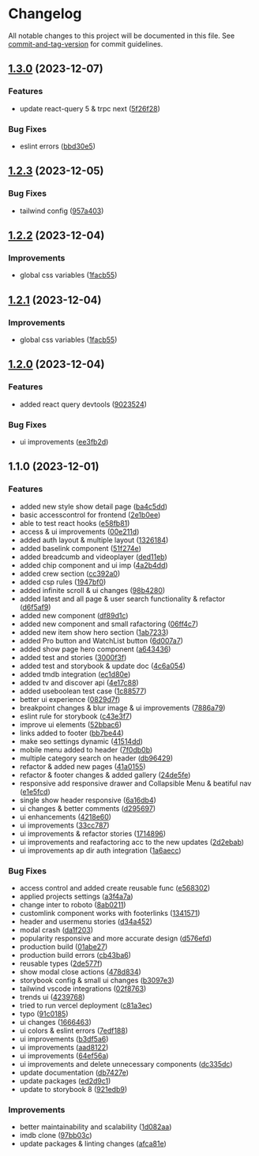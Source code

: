 # Changelog

All notable changes to this project will be documented in this file. See [commit-and-tag-version](https://github.com/absolute-version/commit-and-tag-version) for commit guidelines.

## [1.3.0](https://github.com/enesdir/xmdb/compare/v1.2.3...v1.3.0) (2023-12-07)


### Features

* update react-query 5 & trpc next ([5f26f28](https://github.com/enesdir/xmdb/commit/5f26f2839b07a1035e177aafda2d0bf1eac95582))


### Bug Fixes

* eslint errors ([bbd30e5](https://github.com/enesdir/xmdb/commit/bbd30e53e837ff14408179e4c70656075bd62761))

## [1.2.3](https://github.com/enesdir/xmdb/compare/v1.2.2...v1.2.3) (2023-12-05)


### Bug Fixes

* tailwind config ([957a403](https://github.com/enesdir/xmdb/commit/957a4034a32594066fc63c7c69a8a582a5723458))

## [1.2.2](https://github.com/enesdir/xmdb/compare/v1.2.0...v1.2.2) (2023-12-04)


### Improvements

* global css variables ([1facb55](https://github.com/enesdir/xmdb/commit/1facb5517cddbe00bc740c2debf1d768ee81097f))

## [1.2.1](https://github.com/enesdir/xmdb/compare/v1.2.0...v1.2.1) (2023-12-04)


### Improvements

* global css variables ([1facb55](https://github.com/enesdir/xmdb/commit/1facb5517cddbe00bc740c2debf1d768ee81097f))

## [1.2.0](https://github.com/enesdir/xmdb/compare/v1.1.0...v1.2.0) (2023-12-04)


### Features

* added react query devtools ([9023524](https://github.com/enesdir/xmdb/commit/90235246a0d6201a79cd26bba4fe05f155ab824a))


### Bug Fixes

* ui improvements ([ee3fb2d](https://github.com/enesdir/xmdb/commit/ee3fb2d0ea860801cc6bf645ecd66b35cde843c1))

## 1.1.0 (2023-12-01)


### Features

*  added new style show detail page ([ba4c5dd](https://github.com/enesdir/xmdb/commit/ba4c5dda4f4b5ee707e0052fc848f14129227ab1))
*  basic accesscontrol for frontend ([2e1b0ee](https://github.com/enesdir/xmdb/commit/2e1b0eedb19d674103cce88d2f199a578bd4132b))
* able to test react hooks ([e58fb81](https://github.com/enesdir/xmdb/commit/e58fb81229854ef5f8623190daed8b76585f2003))
* access & ui improvements ([00e211d](https://github.com/enesdir/xmdb/commit/00e211d7e9bd9e584f25d2fcdad25de67c58dc77))
* added auth layout & multiple layout ([1326184](https://github.com/enesdir/xmdb/commit/1326184096f56a6568a911620cd11d550da91c51))
* added baselink component ([51f274e](https://github.com/enesdir/xmdb/commit/51f274e3cf61d4aed84263e38a0fea6a9fd1a7bf))
* added breadcumb and videoplayer ([ded11eb](https://github.com/enesdir/xmdb/commit/ded11ebffd314e168614d0bff63bad919d0187b3))
* added chip component and ui imp ([4a2b4dd](https://github.com/enesdir/xmdb/commit/4a2b4dd8f88685318952f56d4d966119c617aa37))
* added crew section ([cc392a0](https://github.com/enesdir/xmdb/commit/cc392a0760f13a53e744b5ebafdd27be796a8599))
* added csp rules ([1947bf0](https://github.com/enesdir/xmdb/commit/1947bf0a2495071c7ee8d5ccc34e757cc19cd8d8))
* added infinite scroll & ui changes ([98b4280](https://github.com/enesdir/xmdb/commit/98b4280c6bbf342b321db5388f7592acf7c1345e))
* added latest and all page & user search functionality & refactor ([d6f5af9](https://github.com/enesdir/xmdb/commit/d6f5af9d85757fb02fe0b88d1011ea356fa44ebc))
* added new component ([df89d1c](https://github.com/enesdir/xmdb/commit/df89d1ce95acafa49d8cfb5e7df6eb2a2bf39917))
* added new component and small rafactoring ([06ff4c7](https://github.com/enesdir/xmdb/commit/06ff4c71b6dd41a547537e0adc052e3fab3e2ddc))
* added new item show hero section ([1ab7233](https://github.com/enesdir/xmdb/commit/1ab723364cba4aef3b3892b99c5578837b495571))
* added Pro button and WatchList button ([6d007a7](https://github.com/enesdir/xmdb/commit/6d007a77080afbbca1c2393094f118099f822804))
* added show page hero component ([a643436](https://github.com/enesdir/xmdb/commit/a6434362aebce558d114f5fda22018872775eaf0))
* added test and stories ([3000f3f](https://github.com/enesdir/xmdb/commit/3000f3ffa7e83e820f7663e79ac10ca2ddd492df))
* added test and storybook & update doc ([4c6a054](https://github.com/enesdir/xmdb/commit/4c6a054a63bd24be39121381b3d524e1f3e6aa43))
* added tmdb integration ([ec1d80e](https://github.com/enesdir/xmdb/commit/ec1d80e1de8c383d895d5fb628c434745683c720))
* added tv and discover api ([4e17c88](https://github.com/enesdir/xmdb/commit/4e17c8884358534f4ee6f0404c1e51604127f6f2))
* added useboolean test case ([1c88577](https://github.com/enesdir/xmdb/commit/1c8857712a53a975feee8084016d2106a5bf3b07))
* better ui experience ([0829d7f](https://github.com/enesdir/xmdb/commit/0829d7f4910685d7c709b7ef021ab45bfacd5d81))
* breakpoint changes & blur image & ui improvements ([7886a79](https://github.com/enesdir/xmdb/commit/7886a79781788d9509585340416dcc2b89362a52))
* eslint rule for storybook ([c43e3f7](https://github.com/enesdir/xmdb/commit/c43e3f7547faf98b4a088626590d3c8eab730f74))
* improve ui elements ([52bbac6](https://github.com/enesdir/xmdb/commit/52bbac6bf7e0cebc9d37a64df4eb1f6d802d4a58))
* links added to footer ([bb7be44](https://github.com/enesdir/xmdb/commit/bb7be444a524093c9b6e87d3322f439ca0ad3f1a))
* make seo settings dynamic ([41514dd](https://github.com/enesdir/xmdb/commit/41514dd8d83546e0b6c771b8c10ff0d07f54bfa8))
* mobile menu added to header ([7f0db0b](https://github.com/enesdir/xmdb/commit/7f0db0b2658b96e2277990ed1ffa71a15f239c9f))
* multiple category search on header ([db96429](https://github.com/enesdir/xmdb/commit/db96429205e174ad2b255fffa93bd96f1ee268f0))
* refactor & added new pages ([41a0155](https://github.com/enesdir/xmdb/commit/41a0155ab096ec6742814a50477177e6d46ee4f4))
* refactor & footer changes & added gallery ([24de5fe](https://github.com/enesdir/xmdb/commit/24de5feb735c8f03bc7f7b7452d72cfd5fc73384))
* responsive add responsive drawer and Collapsible Menu & beatiful nav ([e1e5fcd](https://github.com/enesdir/xmdb/commit/e1e5fcd7e25ed355510318f5ab41500ed572c173))
* single show header responsive ([6a16db4](https://github.com/enesdir/xmdb/commit/6a16db4c971ed0b1f2119e448fe7101f3ebacf98))
* ui changes & better comments ([d295697](https://github.com/enesdir/xmdb/commit/d295697d732805a51bf1f74cdbd541ff095da3a9))
* ui enhancements ([4218e60](https://github.com/enesdir/xmdb/commit/4218e60600e970986b678a902e8b1dffcfa69ac2))
* ui improvements ([33cc787](https://github.com/enesdir/xmdb/commit/33cc78719524e4e181676cfe7ded5f9a07c24d6e))
* ui improvements & refactor stories ([1714896](https://github.com/enesdir/xmdb/commit/1714896d28b0d7884af1ccc24c041a7e8f8df654))
* ui improvements and reafactoring acc to the new updates ([2d2ebab](https://github.com/enesdir/xmdb/commit/2d2ebab827edb7a638953f496d82c284d467ddcb))
* ui improvements ap dir auth integration ([1a6aecc](https://github.com/enesdir/xmdb/commit/1a6aecc4496d21d3a50d962f697f4cfec33146f5))


### Bug Fixes

* access control and added create reusable func ([e568302](https://github.com/enesdir/xmdb/commit/e5683024d875b7b4edabecc36f3019fd1cee2768))
* applied projects settings ([a3f4a7a](https://github.com/enesdir/xmdb/commit/a3f4a7aec8db5465cc2fe7807665e9cff16b44ee))
* change inter to roboto ([8ab0211](https://github.com/enesdir/xmdb/commit/8ab0211a3483c956d76642a1b2eb2be45d8cf813))
* customlink component works with footerlinks ([1341571](https://github.com/enesdir/xmdb/commit/13415714d6a78dbd927f479a960621e687b72515))
* header and usermenu stories ([d34a452](https://github.com/enesdir/xmdb/commit/d34a4529f498e3b15c4a592e117c259ac1716e03))
* modal crash ([da1f203](https://github.com/enesdir/xmdb/commit/da1f203c747d3211692ee69569bbaac39ab0d1e4))
* popularity responsive and more accurate design ([d576efd](https://github.com/enesdir/xmdb/commit/d576efd4d26aaa8174b8f4eff2b54d67cdc26be5))
* production build ([01abe27](https://github.com/enesdir/xmdb/commit/01abe2763790a5b1d897a018c5421fc148e7a2b8))
* production build errors ([cb43ba6](https://github.com/enesdir/xmdb/commit/cb43ba6f85ed146c95187e4724d20fd3e28a893f))
* reusable types ([2de577f](https://github.com/enesdir/xmdb/commit/2de577f03bef1c0b6f04a579b7594f7bbf0ce823))
* show modal close actions ([478d834](https://github.com/enesdir/xmdb/commit/478d83475b5f87e197a5fe5a889c9c7d8b9e5803))
* storybook config & small ui changes ([b3097e3](https://github.com/enesdir/xmdb/commit/b3097e35bc6b0be55d553844d23abb3df061482e))
* tailwind vscode integrations ([02f8763](https://github.com/enesdir/xmdb/commit/02f8763d0823d0893ee004f7b9126b7cdc6cacb8))
* trends ui ([4239768](https://github.com/enesdir/xmdb/commit/42397688c91b124f512aa9f8300898b1977a0442))
* tried to run vercel deployment ([c81a3ec](https://github.com/enesdir/xmdb/commit/c81a3eca30ab1d05703a672997f5e7e4da037c3c))
* typo ([91c0185](https://github.com/enesdir/xmdb/commit/91c0185279837f3353955363e72de8dd1550b527))
* ui changes ([1666463](https://github.com/enesdir/xmdb/commit/16664636bb5b968e703524ff5a42a280d4b5d955))
* ui colors & eslint errors ([7edf188](https://github.com/enesdir/xmdb/commit/7edf18824cbb7e52f1e39c1ebd29d30dd49dbfa6))
* ui improvements ([b3df5a6](https://github.com/enesdir/xmdb/commit/b3df5a6c9f90559a27625d2bcfcc0c4826ce7f62))
* ui improvements ([aad8122](https://github.com/enesdir/xmdb/commit/aad8122334795623a9ace2e8016b62d3a870146f))
* ui improvements ([64ef56a](https://github.com/enesdir/xmdb/commit/64ef56ae2e265bc213f449c6020876c58c80c83a))
* ui improvements and delete unnecessary components ([dc335dc](https://github.com/enesdir/xmdb/commit/dc335dc5dd26735e2c49b362b558352088c44c1a))
* update documentation ([db7427e](https://github.com/enesdir/xmdb/commit/db7427e550513141f89a0d0aa6a5925437f73e7e))
* update packages ([ed2d9c1](https://github.com/enesdir/xmdb/commit/ed2d9c1441ca6ab6e7939781e2a3981ca31b00aa))
* update to storybook 8 ([921edb9](https://github.com/enesdir/xmdb/commit/921edb9323d943f6b310681e841a6142b968c1e2))


### Improvements

* better maintainability and scalability ([1d082aa](https://github.com/enesdir/xmdb/commit/1d082aac8c90b82f25d621c2d300b1b1cd33245a))
* imdb clone ([97bb03c](https://github.com/enesdir/xmdb/commit/97bb03c337cb1cc74251573b1e44cb26421bce40))
* update packages & linting changes ([afca81e](https://github.com/enesdir/xmdb/commit/afca81eb815f83eb010c431fe1593c78319fd19b))
